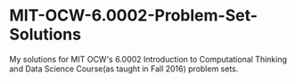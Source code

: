# MIT-OCW-6.0002-Problem-Set-Solutions
My solutions for MIT OCW's 6.0002 Introduction to Computational Thinking and Data Science Course(as taught in Fall 2016) problem sets.
